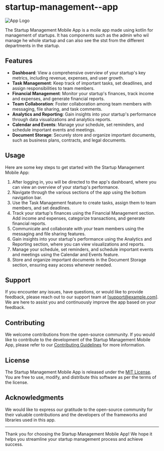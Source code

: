 # startup-management--app

![App Logo](app_logo.png)

The Startup Management Mobile App is a moile app made using kotlin for management of startups. It has components such as the admin who wil manage he whole startup and can also see the stst from the different departments in the startup.

## Features

- **Dashboard**: View a comprehensive overview of your startup's key metrics, including revenue, expenses, and user growth.
- **Task Management**: Keep track of important tasks, set deadlines, and assign responsibilities to team members.
- **Financial Management**: Monitor your startup's finances, track income and expenses, and generate financial reports.
- **Team Collaboration**: Foster collaboration among team members with messaging, file sharing, and task comments.
- **Analytics and Reporting**: Gain insights into your startup's performance through data visualizations and analytics reports.
- **Calendar and Events**: Manage your schedule, set reminders, and schedule important events and meetings.
- **Document Storage**: Securely store and organize important documents, such as business plans, contracts, and legal documents.


## Usage

Here are some key steps to get started with the Startup Management Mobile App:

1. After logging in, you will be directed to the app's dashboard, where you can view an overview of your startup's performance.
2. Navigate through the various sections of the app using the bottom navigation bar.
3. Use the Task Management feature to create tasks, assign them to team members, and set deadlines.
4. Track your startup's finances using the Financial Management section. Add income and expenses, categorize transactions, and generate financial reports.
5. Communicate and collaborate with your team members using the messaging and file sharing features.
6. Gain insights into your startup's performance using the Analytics and Reporting section, where you can view visualizations and reports.
7. Manage your schedule, set reminders, and schedule important events and meetings using the Calendar and Events feature.
8. Store and organize important documents in the Document Storage section, ensuring easy access whenever needed.

## Support

If you encounter any issues, have questions, or would like to provide feedback, please reach out to our support team at [support@example.com]. We are here to assist you and continuously improve the app based on your feedback.

## Contributing

We welcome contributions from the open-source community. If you would like to contribute to the development of the Startup Management Mobile App, please refer to our [Contributing Guidelines](CONTRIBUTING.md) for more information.

## License

The Startup Management Mobile App is released under the [MIT License](LICENSE). You are free to use, modify, and distribute this software as per the terms of the license.

## Acknowledgments

We would like to express our gratitude to the open-source community for their valuable contributions and the developers of the frameworks and libraries used in this app.

---

Thank you for choosing the Startup Management Mobile App! We hope it helps you streamline your startup management process and achieve success.
